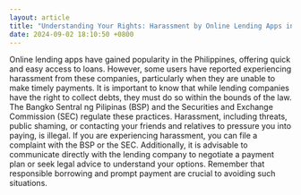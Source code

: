 ```yaml
---
layout: article
title: "Understanding Your Rights: Harassment by Online Lending Apps in the Philippines"
date: 2024-09-02 18:10:50 +0800
---
```


<p>Online lending apps have gained popularity in the Philippines, offering quick and easy access to loans. However, some users have reported experiencing harassment from these companies, particularly when they are unable to make timely payments. It is important to know that while lending companies have the right to collect debts, they must do so within the bounds of the law. The Bangko Sentral ng Pilipinas (BSP) and the Securities and Exchange Commission (SEC) regulate these practices. Harassment, including threats, public shaming, or contacting your friends and relatives to pressure you into paying, is illegal. If you are experiencing harassment, you can file a complaint with the BSP or the SEC. Additionally, it is advisable to communicate directly with the lending company to negotiate a payment plan or seek legal advice to understand your options. Remember that responsible borrowing and prompt payment are crucial to avoiding such situations.</p>